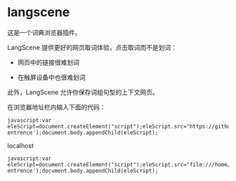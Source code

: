 langscene
=========

这是一个词典浏览器插件。

LangScene 提供更好的网页取词体验，点击取词而不是划词：

* 网页中的链接很难划词

* 在触屏设备中也很难划词 

此外，LangScene 允许你保存词组句型的上下文网页。



在浏览器地址栏内输入下面的代码：
```
javascript:var eleScript=document.createElement("script");eleScript.src="https://github.com/aleechou/langscene/raw/master/public/index.js";eleScript.setAttribute('langscene-entrence');document.body.appendChild(eleScript);
```

localhost
```
javascript:var eleScript=document.createElement("script");eleScript.src="file:///home/alee/langscene/public/index.js";eleScript.setAttribute('langscene-entrence');document.body.appendChild(eleScript);
```
